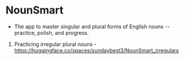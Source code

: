 # NounSmart
- The app to master singular and plural forms of English nouns -- practice, polish, and progress.
1. Practicing irregular plural nouns - https://huggingface.co/spaces/sundaybest3/NounSmart_irregulars
